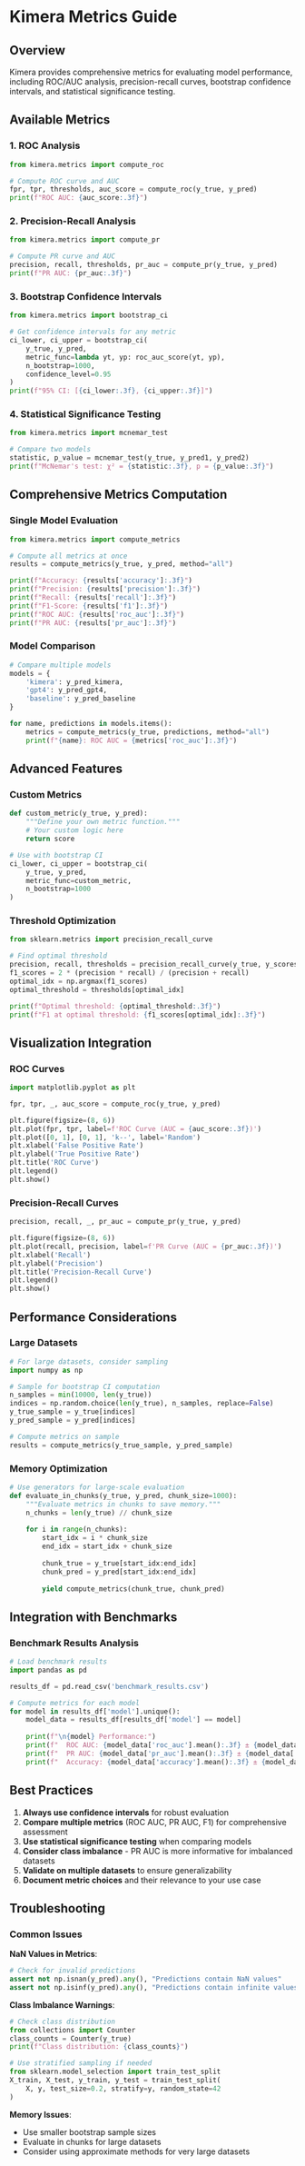# Kimera Metrics Guide

## Overview

Kimera provides comprehensive metrics for evaluating model performance, including ROC/AUC analysis, precision-recall curves, bootstrap confidence intervals, and statistical significance testing.

## Available Metrics

### 1. ROC Analysis
```python
from kimera.metrics import compute_roc

# Compute ROC curve and AUC
fpr, tpr, thresholds, auc_score = compute_roc(y_true, y_pred)
print(f"ROC AUC: {auc_score:.3f}")
```

### 2. Precision-Recall Analysis
```python
from kimera.metrics import compute_pr

# Compute PR curve and AUC
precision, recall, thresholds, pr_auc = compute_pr(y_true, y_pred)
print(f"PR AUC: {pr_auc:.3f}")
```

### 3. Bootstrap Confidence Intervals
```python
from kimera.metrics import bootstrap_ci

# Get confidence intervals for any metric
ci_lower, ci_upper = bootstrap_ci(
    y_true, y_pred, 
    metric_func=lambda yt, yp: roc_auc_score(yt, yp),
    n_bootstrap=1000,
    confidence_level=0.95
)
print(f"95% CI: [{ci_lower:.3f}, {ci_upper:.3f}]")
```

### 4. Statistical Significance Testing
```python
from kimera.metrics import mcnemar_test

# Compare two models
statistic, p_value = mcnemar_test(y_true, y_pred1, y_pred2)
print(f"McNemar's test: χ² = {statistic:.3f}, p = {p_value:.3f}")
```

## Comprehensive Metrics Computation

### Single Model Evaluation
```python
from kimera.metrics import compute_metrics

# Compute all metrics at once
results = compute_metrics(y_true, y_pred, method="all")

print(f"Accuracy: {results['accuracy']:.3f}")
print(f"Precision: {results['precision']:.3f}")
print(f"Recall: {results['recall']:.3f}")
print(f"F1-Score: {results['f1']:.3f}")
print(f"ROC AUC: {results['roc_auc']:.3f}")
print(f"PR AUC: {results['pr_auc']:.3f}")
```

### Model Comparison
```python
# Compare multiple models
models = {
    'kimera': y_pred_kimera,
    'gpt4': y_pred_gpt4,
    'baseline': y_pred_baseline
}

for name, predictions in models.items():
    metrics = compute_metrics(y_true, predictions, method="all")
    print(f"{name}: ROC AUC = {metrics['roc_auc']:.3f}")
```

## Advanced Features

### Custom Metrics
```python
def custom_metric(y_true, y_pred):
    """Define your own metric function."""
    # Your custom logic here
    return score

# Use with bootstrap CI
ci_lower, ci_upper = bootstrap_ci(
    y_true, y_pred,
    metric_func=custom_metric,
    n_bootstrap=1000
)
```

### Threshold Optimization
```python
from sklearn.metrics import precision_recall_curve

# Find optimal threshold
precision, recall, thresholds = precision_recall_curve(y_true, y_scores)
f1_scores = 2 * (precision * recall) / (precision + recall)
optimal_idx = np.argmax(f1_scores)
optimal_threshold = thresholds[optimal_idx]

print(f"Optimal threshold: {optimal_threshold:.3f}")
print(f"F1 at optimal threshold: {f1_scores[optimal_idx]:.3f}")
```

## Visualization Integration

### ROC Curves
```python
import matplotlib.pyplot as plt

fpr, tpr, _, auc_score = compute_roc(y_true, y_pred)

plt.figure(figsize=(8, 6))
plt.plot(fpr, tpr, label=f'ROC Curve (AUC = {auc_score:.3f})')
plt.plot([0, 1], [0, 1], 'k--', label='Random')
plt.xlabel('False Positive Rate')
plt.ylabel('True Positive Rate')
plt.title('ROC Curve')
plt.legend()
plt.show()
```

### Precision-Recall Curves
```python
precision, recall, _, pr_auc = compute_pr(y_true, y_pred)

plt.figure(figsize=(8, 6))
plt.plot(recall, precision, label=f'PR Curve (AUC = {pr_auc:.3f})')
plt.xlabel('Recall')
plt.ylabel('Precision')
plt.title('Precision-Recall Curve')
plt.legend()
plt.show()
```

## Performance Considerations

### Large Datasets
```python
# For large datasets, consider sampling
import numpy as np

# Sample for bootstrap CI computation
n_samples = min(10000, len(y_true))
indices = np.random.choice(len(y_true), n_samples, replace=False)
y_true_sample = y_true[indices]
y_pred_sample = y_pred[indices]

# Compute metrics on sample
results = compute_metrics(y_true_sample, y_pred_sample)
```

### Memory Optimization
```python
# Use generators for large-scale evaluation
def evaluate_in_chunks(y_true, y_pred, chunk_size=1000):
    """Evaluate metrics in chunks to save memory."""
    n_chunks = len(y_true) // chunk_size
    
    for i in range(n_chunks):
        start_idx = i * chunk_size
        end_idx = start_idx + chunk_size
        
        chunk_true = y_true[start_idx:end_idx]
        chunk_pred = y_pred[start_idx:end_idx]
        
        yield compute_metrics(chunk_true, chunk_pred)
```

## Integration with Benchmarks

### Benchmark Results Analysis
```python
# Load benchmark results
import pandas as pd

results_df = pd.read_csv('benchmark_results.csv')

# Compute metrics for each model
for model in results_df['model'].unique():
    model_data = results_df[results_df['model'] == model]
    
    print(f"\n{model} Performance:")
    print(f"  ROC AUC: {model_data['roc_auc'].mean():.3f} ± {model_data['roc_auc'].std():.3f}")
    print(f"  PR AUC: {model_data['pr_auc'].mean():.3f} ± {model_data['pr_auc'].std():.3f}")
    print(f"  Accuracy: {model_data['accuracy'].mean():.3f} ± {model_data['accuracy'].std():.3f}")
```

## Best Practices

1. **Always use confidence intervals** for robust evaluation
2. **Compare multiple metrics** (ROC AUC, PR AUC, F1) for comprehensive assessment
3. **Use statistical significance testing** when comparing models
4. **Consider class imbalance** - PR AUC is more informative for imbalanced datasets
5. **Validate on multiple datasets** to ensure generalizability
6. **Document metric choices** and their relevance to your use case

## Troubleshooting

### Common Issues

**NaN Values in Metrics**:
```python
# Check for invalid predictions
assert not np.isnan(y_pred).any(), "Predictions contain NaN values"
assert not np.isinf(y_pred).any(), "Predictions contain infinite values"
```

**Class Imbalance Warnings**:
```python
# Check class distribution
from collections import Counter
class_counts = Counter(y_true)
print(f"Class distribution: {class_counts}")

# Use stratified sampling if needed
from sklearn.model_selection import train_test_split
X_train, X_test, y_train, y_test = train_test_split(
    X, y, test_size=0.2, stratify=y, random_state=42
)
```

**Memory Issues**:
- Use smaller bootstrap sample sizes
- Evaluate in chunks for large datasets
- Consider using approximate methods for very large datasets